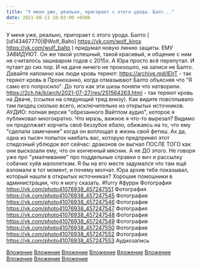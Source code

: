 ```yaml
---
title: "У меня уже, реально, пригорает с этого урода. Балт..."
date: 2021-08-11 18:03:00 +0300
---
```


У меня уже, реально, пригорает с этого урода. Балто ( [id143467770|@Wolf_Balto] https://vk.com/wolf_kiros https://vk.com/wulf_balto ) придумал новую линию защиты. ЕМУ ЗАВИДУЮТ. Он же такой успешный, такой красивый, и общение с ним не считалось зашкваром годов с 2015х.
А Юра просто всё перепутал. И путает до сих пор. И на даче ничего не произошло, на записи не Балто.
Давайте напомню как люди кровь теряют:
https://archive.md/lElrT - так теряют кровь в Пронюханно, когда отмазывают Балто объясняя что "Я само его попросило". До того как эти шизы поняли что натворили.
https://2ch.hk/b/arch/2021-07-27/res/251564263.html - так теряют кровь на Дваче, (ссылки на следующий тред внизу). Как видите повсплывало там пиздец сколько всего, исключительно из открытых источников.
АУДИО: полная версия "обрезанного Вайтлом аудио", которое я публиковал многократно. Что мразь, важное я что-то вырезал?
Видимо он продолжает корчить своё беззубое ебало, обижаясь на то, что ему "сделали замечание" когда он воплощал в жизнь свой фетиш.
Ах да, одна из тысяч попыток наебать вас, которую предпринял этот спидозный ублюдок вот сейчас: драконов он выгнал ПОСЛЕ ТОГО как они высказали ему, что он конченный мясник. А не ДО этого. Не говоря уже про "умалчивание" про поддельные справки о вич и рассылку собачих хуёв малолеткам.
Я бы на его месте задумался что там ещё взломали в тот момент, и почему молчат. Юра архив тебе показывал, который нашли в открытых источниках?
Хорошие помошники в администрации, что я могу сказать.
#furry #фурри
Фотография
https://vk.com/photo41076938_457247551
Фотография
https://vk.com/photo41076938_457247545
Фотография
https://vk.com/photo41076938_457247546
Фотография
https://vk.com/photo41076938_457247547
Фотография
https://vk.com/photo41076938_457247548
Фотография
https://vk.com/photo41076938_457247549
Фотография
https://vk.com/photo41076938_457247550
Фотография
https://vk.com/photo41076938_457247552
Фотография
https://vk.com/photo41076938_457247553
Аудиозапись

[Вложение](https://vk.com/photo41076938_457247551)
[Вложение](https://vk.com/photo41076938_457247545)
[Вложение](https://vk.com/photo41076938_457247546)
[Вложение](https://vk.com/photo41076938_457247547)
[Вложение](https://vk.com/photo41076938_457247548)
[Вложение](https://vk.com/photo41076938_457247549)
[Вложение](https://vk.com/photo41076938_457247550)
[Вложение](https://vk.com/photo41076938_457247552)
[Вложение](https://vk.com/photo41076938_457247553)
